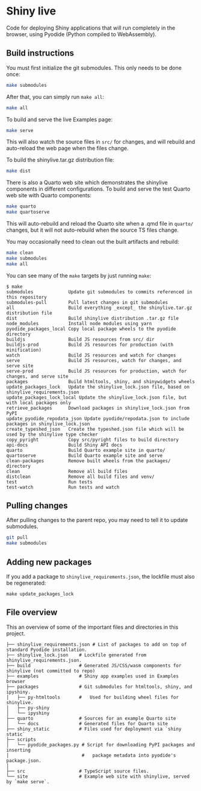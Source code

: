 Shiny live
==========

Code for deploying Shiny applications that will run completely in the browser, using Pyodide (Python compiled to WebAssembly).

## Build instructions

You must first initialize the git submodules. This only needs to be done once:

```bash
make submodules
```

After that, you can simply run `make all`:

```bash
make all
```

To build and serve the live Examples page:

```bash
make serve
```

This will also watch the source files in `src/` for changes, and will rebuild and auto-reload the web page when the files change.

To build the shinylive.tar.gz distribution file:

```bash
make dist
```


There is also a Quarto web site which demonstrates the shinylive components in different configurations. To build and serve the test Quarto web site with Quarto components:

```bash
make quarto
make quartoserve
```

This will auto-rebuild and reload the Quarto site when a .qmd file in `quarto/` changes, but it will not auto-rebuild when the source TS files change.


You may occasionally need to clean out the built artifacts and rebuild:

```sh
make clean
make submodules
make all
```


You can see many of the `make` targets by just running `make`:

```
$ make
submodules             Update git submodules to commits referenced in this repository
submodules-pull        Pull latest changes in git submodules
all                    Build everything _except_ the shinylive.tar.gz distribution file
dist                   Build shinylive distribution .tar.gz file
node_modules           Install node modules using yarn
pyodide_packages_local Copy local package wheels to the pyodide directory
buildjs                Build JS resources from src/ dir
buildjs-prod           Build JS resources for production (with minification)
watch                  Build JS resources and watch for changes
serve                  Build JS resources, watch for changes, and serve site
serve-prod             Build JS resources for production, watch for changes, and serve site
packages               Build htmltools, shiny, and shinywidgets wheels
update_packages_lock   Update the shinylive_lock.json file, based on shinylive_requirements.json
update_packages_lock_local Update the shinylive_lock.json file, but with local packages only
retrieve_packages      Download packages in shinylive_lock.json from PyPI
update_pyodide_repodata_json Update pyodide/repodata.json to include packages in shinylive_lock.json
create_typeshed_json   Create the typeshed.json file which will be used by the shinylive type checker
copy_pyright           Copy src/pyright files to build directory
api-docs               Build Shiny API docs
quarto                 Build Quarto example site in quarto/
quartoserve            Build Quarto example site and serve
clean-packages         Remove built wheels from the packages/ directory
clean                  Remove all build files
distclean              Remove all build files and venv/
test                   Run tests
test-watch             Run tests and watch
```


## Pulling changes

After pulling changes to the parent repo, you may need to tell it to update submodules.

```bash
git pull
make submodules
```

## Adding new packages

If you add a package to `shinylive_requirements.json`, the lockfile must also be regenerated:

```
make update_packages_lock
```


## File overview

This an overview of some of the important files and directories in this project.

```
├── shinylive_requirements.json # List of packages to add on top of standard Pyodide installation.
├── shinylive_lock.json    # Lockfile generated from shinylive_requirements.json.
├── build                  # Generated JS/CSS/wasm components for shinylive (not committed to repo)
├── examples               # Shiny app examples used in Examples browser
├── packages               # Git submodules for htmltools, shiny, and ipyshiny.
│   ├── py-htmltools       #   Used for building wheel files for shinylive.
│   ├── py-shiny
│   └── ipyshiny
├── quarto                 # Sources for an example Quarto site
│   └── docs               # Generated files for Quarto site
├── shiny_static           # Files used for deployment via `shiny static`
├── scripts
│   └── pyodide_packages.py # Script for downloading PyPI packages and inserting
│                           #   package metadata into pyodide's package.json.
│
├── src                    # TypeScript source files.
└── site                   # Example web site with shinylive, served by `make serve`.
```
